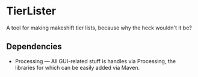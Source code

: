 # TierLister

A tool for making makeshift tier lists, because why the heck wouldn't it be?

## Dependencies

- Processing — All GUI-related stuff is handles via Processing, the libraries for which can be easily added via Maven.

